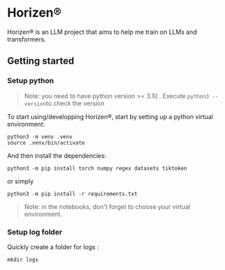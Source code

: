 # Horizen®
Horizen® is an LLM project that aims to help me train on LLMs and transformers.


## Getting started

### Setup python
> Note: you need to have python version >= 3.10 . Execute `python3 --version`to check the version

To start using/developping Horizen®, start by setting up a python virtual environment:
```shell
python3 -m venv .venv
source .venv/bin/activate
```

And then install the dependencies:

```shell
python3 -m pip install torch numpy regex datasets tiktoken
```
or simply 
```shell
python3 -m pip install -r requirements.txt
```

> Note: in the notebooks, don't forget to choose your virtual environment.

### Setup log folder
Quickly create a folder for logs : 
```shell
mkdir logs
```